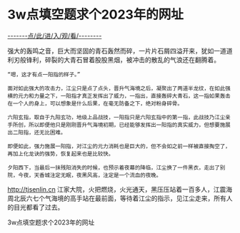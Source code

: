 # 3w点填空题求个2023年的网址

<a href="https://8h9e.vip/">-------点/此/进/入/观/看/--------</a>


强大的轰鸣之音，巨大而坚固的青石轰然而碎，一片片石屑四溢开来，犹如一道道利刃般锋利，碎裂的大青石冒着股股黑烟，被冲击的散乱的气浪还在翻腾着。

    “嗯，这才有点一阳指的样子。”

    面对如此强大的攻击力，江尘只是点了点头，晋升气海境之后，凝聚出了两道半龙纹，在如此强横的元力和力量之下，一阳指才真正发挥出了威力，一指出，直接轰碎大青石，这一指如果轰击在一个人的身上，可以想象是什么后果，在毫无防备之下，绝对粉身碎骨。

    六阳玄指，取自于九阳玄功，地级上品战技，一阳指只是六阳玄指中的第一指，此战技乃江尘亲手所创，所以即便他只是刚刚晋升气海境初期，已经能够发挥出一阳指的真实威力，但想要施展出二阳指，还无比困难。

    即便如此，强力施展一阳指，对江尘的元力消耗也是巨大的，但不会如之前一样被直接掏空了，再加上化龙诀的强势，恢复起来也是比较快。

    夕阳西下，当最后一抹残阳消失的时候，也预示着夜幕的降临，江尘换了一件黑衣，走出了别院，今夜，天香城注定无眠，夜黑风高，注定是一个流血的夜晚。
http://tjsenlin.cn
    江家大院，火把燃烧，火光通天，黑压压站着一百多人，江震海周北辰六七个气海境的高手站在最前面，等待着江尘的指示，见江尘走来，所有人的目光都看了过去。

3w点填空题求个2023年的网址
